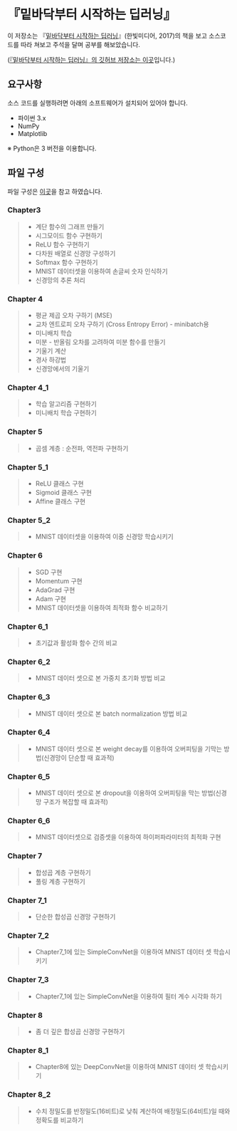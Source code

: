 # 『밑바닥부터 시작하는 딥러닝』

이 저장소는 『[밑바닥부터 시작하는 딥러닝](http://www.hanbit.co.kr/store/books/look.php?p_code=B8475831198)』(한빛미디어, 2017)의 책을 보고 소스코드를 따라 쳐보고 주석을 달며 공부를 해보았습니다.  

([『밑바닥부터 시작하는 딥러닝』의 깃허브 저장소는 이곳](https://github.com/WegraLee/deep-learning-from-scratch)입니다.)

## 요구사항
소스 코드를 실행하려면 아래의 소프트웨어가 설치되어 있어야 합니다.

* 파이썬 3.x
* NumPy
* Matplotlib

※ Python은 3 버전을 이용합니다.


## 파일 구성

파일 구성은 [이곳](https://github.com/Taeyoung96/Deep-learning-from-scratch)을 참고 하였습니다.

### Chapter3
> - 계단 함수의 그래프 만들기
> - 시그모이드 함수 구현하기
> - ReLU 함수 구현하기
> - 다차원 배열로 신경망 구성하기
> - Softmax 함수 구현하기
> - MNIST 데이터셋을 이용하여 손글씨 숫자 인식하기
> - 신경망의 추론 처리

### Chapter 4
> - 평균 제곱 오차 구하기 (MSE)
> - 교차 엔트로피 오차 구하기 (Cross Entropy Error) - minibatch용
> - 미니배치 학습
> - 미분 - 반올림 오차를 고려하여 미분 함수를 만들기
> - 기울기 계산
> - 경사 하강법
> - 신경망에서의 기울기

### Chapter 4_1
> - 학습 알고리즘 구현하기
> - 미니배치 학습 구현하기

### Chapter 5
> - 곱셈 계층 : 순전파, 역전파 구현하기

### Chapter 5_1
> - ReLU 클래스 구현
> - Sigmoid 클래스 구현
> - Affine 클래스 구현

### Chapter 5_2
> - MNIST 데이터셋을 이용하여 이중 신경망 학습시키기

### Chapter 6
> - SGD 구현
> - Momentum 구현
> - AdaGrad 구현
> - Adam 구현
> - MNIST 데이터셋을 이용하여 최적화 함수 비교하기

### Chapter 6_1
> - 초기값과 활성화 함수 간의 비교

### Chapter 6_2
> - MNIST 데이터 셋으로 본 가중치 초기화 방법 비교

### Chapter 6_3
> - MNIST 데이터 셋으로 본 batch normalization 방법 비교

### Chapter 6_4
> - MNIST 데이터 셋으로 본 weight decay를 이용하여 오버피팅을 기막는 방법(신경망이 단순할 때 효과적)

### Chapter 6_5
> - MNIST 데이터 셋으로 본 dropout을 이용하여 오버피팅을 막는 방법(신경망 구조가 복잡할 때 효과적)

### Chapter 6_6
> - MNIST 데이터셋으로 검증셋을 이용하여 하이퍼파라미터의 최적화 구현

### Chapter 7
> - 합성곱 계층 구현하기
> - 풀링 계층 구현하기

### Chapter 7_1
> - 단순한 합성곱 신경망 구현하기

### Chapter 7_2
> - Chapter7_1에 있는 SimpleConvNet을 이용하여 MNIST 데이터 셋 학습시키기

### Chapter 7_3
> - Chapter7_1에 있는 SimpleConvNet을 이용하여 필터 계수 시각화 하기

### Chapter 8
> - 좀 더 깊은 합성곱 신경망 구현하기

### Chapter 8_1
> - Chapter8에 있는 DeepConvNet을 이용하여 MNIST 데이터 셋 학습시키기

### Chapter 8_2
> - 수치 정밀도를 반정밀도(16비트)로 낮춰 계산하여 배정밀도(64비트)일 때와 정확도를 비교하기


